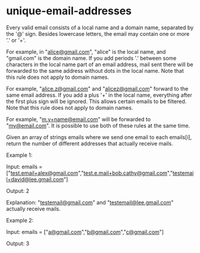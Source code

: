 # unique-email-addresses

Every valid email consists of a local name and a domain name, separated by the '@' sign. Besides lowercase letters, the email may contain one or more '.' or '+'.

For example, in "alice@gmail.com", "alice" is the local name, and "gmail.com" is the domain name.
If you add periods '.' between some characters in the local name part of an email address, mail sent there will be forwarded to the same address without dots in the local name. Note that this rule does not apply to domain names.

For example, "alice.z@gmail.com" and "alicez@gmail.com" forward to the same email address.
If you add a plus '+' in the local name, everything after the first plus sign will be ignored. This allows certain emails to be filtered. Note that this rule does not apply to domain names.

For example, "m.y+name@email.com" will be forwarded to "my@email.com".
It is possible to use both of these rules at the same time.

Given an array of strings emails where we send one email to each emails[i], return the number of different addresses that actually receive mails.

Example 1:

Input: emails = ["test.email+alex@gmail.com","test.e.mail+bob.cathy@gmail.com","testemail+david@lee.gmail.com"]

Output: 2

Explanation: "testemail@gmail.com" and "testemail@lee.gmail.com" actually receive mails.

Example 2:

Input: emails = ["a@gmail.com","b@gmail.com","c@gmail.com"]

Output: 3
